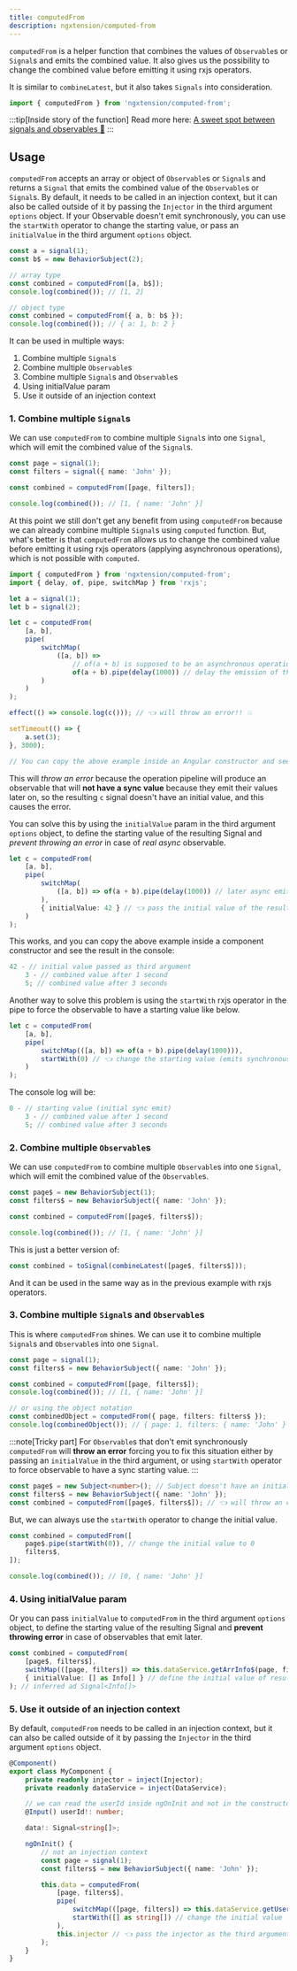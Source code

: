 ```yaml
---
title: computedFrom
description: ngxtension/computed-from
---
```


`computedFrom` is a helper function that combines the values of `Observable`s or `Signal`s and emits the combined value.
It also gives us the possibility to change the combined value before emitting it using rxjs operators.

It is similar to `combineLatest`, but it also takes `Signals` into consideration.

```ts
import { computedFrom } from 'ngxtension/computed-from';
```

:::tip[Inside story of the function]
Read more here: [A sweet spot between signals and observables 🍬](https://itnext.io/a-sweet-spot-between-signals-and-observables-a3c9620768f1)
:::

## Usage

`computedFrom` accepts an array or object of `Observable`s or `Signal`s and returns a `Signal` that emits the combined value of the `Observable`s or `Signal`s.
By default, it needs to be called in an injection context, but it can also be called outside of it by passing the `Injector` in the third argument `options` object.
If your Observable doesn't emit synchronously, you can use the `startWith` operator to change the starting value, or pass an `initialValue` in the third argument `options` object.

```ts
const a = signal(1);
const b$ = new BehaviorSubject(2);

// array type
const combined = computedFrom([a, b$]);
console.log(combined()); // [1, 2]

// object type
const combined = computedFrom({ a, b: b$ });
console.log(combined()); // { a: 1, b: 2 }
```

It can be used in multiple ways:

1. Combine multiple `Signal`s
2. Combine multiple `Observable`s
3. Combine multiple `Signal`s and `Observable`s
4. Using initialValue param
5. Use it outside of an injection context

### 1. Combine multiple `Signal`s

We can use `computedFrom` to combine multiple `Signal`s into one `Signal`, which will emit the combined value of the `Signal`s.

```ts
const page = signal(1);
const filters = signal({ name: 'John' });

const combined = computedFrom([page, filters]);

console.log(combined()); // [1, { name: 'John' }]
```

At this point we still don't get any benefit from using `computedFrom` because we can already combine multiple `Signal`s using `computed` function.
But, what's better is that `computedFrom` allows us to change the combined value before emitting it using rxjs operators (applying asynchronous operations), which is not possible with `computed`.

```ts
import { computedFrom } from 'ngxtension/computed-from';
import { delay, of, pipe, switchMap } from 'rxjs';

let a = signal(1);
let b = signal(2);

let c = computedFrom(
	[a, b],
	pipe(
		switchMap(
			([a, b]) =>
				// of(a + b) is supposed to be an asynchronous operation (e.g. http request)
				of(a + b).pipe(delay(1000)) // delay the emission of the combined value by 1 second for demonstration purposes
		)
	)
);

effect(() => console.log(c())); // 👈 will throw an error!! 💥

setTimeout(() => {
	a.set(3);
}, 3000);

// You can copy the above example inside an Angular constructor and see the result in the console.
```

This will _throw an error_ because the operation pipeline will produce an observable that will **not have a sync value** because they emit their values later on, so the resulting `c` signal doesn't have an initial value, and this causes the error.

You can solve this by using the `initialValue` param in the third argument `options` object, to define the starting value of the resulting Signal and _prevent throwing an error_ in case of _real async_ observable.

```ts
let c = computedFrom(
	[a, b],
	pipe(
		switchMap(
			([a, b]) => of(a + b).pipe(delay(1000)) // later async emit value
		),
		{ initialValue: 42 } // 👈 pass the initial value of the resulting signal
	)
);
```

This works, and you can copy the above example inside a component constructor and see the result in the console:

```ts
42 - // initial value passed as third argument
	3 - // combined value after 1 second
	5; // combined value after 3 seconds
```

Another way to solve this problem is using the `startWith` rxjs operator in the pipe to force the observable to have a starting value like below.

```ts
let c = computedFrom(
	[a, b],
	pipe(
		switchMap(([a, b]) => of(a + b).pipe(delay(1000))),
		startWith(0) // 👈 change the starting value (emits synchronously)
	)
);
```

The console log will be:

```ts
0 - // starting value (initial sync emit)
	3 - // combined value after 1 second
	5; // combined value after 3 seconds
```

### 2. Combine multiple `Observable`s

We can use `computedFrom` to combine multiple `Observable`s into one `Signal`, which will emit the combined value of the `Observable`s.

```ts
const page$ = new BehaviorSubject(1);
const filters$ = new BehaviorSubject({ name: 'John' });

const combined = computedFrom([page$, filters$]);

console.log(combined()); // [1, { name: 'John' }]
```

This is just a better version of:

```ts
const combined = toSignal(combineLatest([page$, filters$]));
```

And it can be used in the same way as in the previous example with rxjs operators.

### 3. Combine multiple `Signal`s and `Observable`s

This is where `computedFrom` shines. We can use it to combine multiple `Signal`s and `Observable`s into one `Signal`.

```ts
const page = signal(1);
const filters$ = new BehaviorSubject({ name: 'John' });

const combined = computedFrom([page, filters$]);
console.log(combined()); // [1, { name: 'John' }]

// or using the object notation
const combinedObject = computedFrom({ page, filters: filters$ });
console.log(combinedObject()); // { page: 1, filters: { name: 'John' } }
```

:::note[Tricky part]
For `Observable`s that don't emit synchronously `computedFrom` will **throw an error** forcing you to fix this situation either by passing an `initialValue` in the third argument, or using `startWith` operator to force observable to have a sync starting value.
:::

```ts
const page$ = new Subject<number>(); // Subject doesn't have an initial value
const filters$ = new BehaviorSubject({ name: 'John' });
const combined = computedFrom([page$, filters$]); // 👈 will throw an error!! 💥
```

But, we can always use the `startWith` operator to change the initial value.

```ts
const combined = computedFrom([
	page$.pipe(startWith(0)), // change the initial value to 0
	filters$,
]);

console.log(combined()); // [0, { name: 'John' }]
```

### 4. Using initialValue param

Or you can pass `initialValue` to `computedFrom` in the third argument `options` object, to define the starting value of the resulting Signal and **prevent throwing error** in case of observables that emit later.

```ts
const combined = computedFrom(
	[page$, filters$],
	swithMap(([page, filters]) => this.dataService.getArrInfo$(page, filters)),
	{ initialValue: [] as Info[] } // define the initial value of resulting signal
); // inferred ad Signal<Info[]>
```

### 5. Use it outside of an injection context

By default, `computedFrom` needs to be called in an injection context, but it can also be called outside of it by passing the `Injector` in the third argument `options` object.

```ts
@Component()
export class MyComponent {
	private readonly injector = inject(Injector);
	private readonly dataService = inject(DataService);

	// we can read the userId inside ngOnInit and not in the constructor
	@Input() userId!: number;

	data!: Signal<string[]>;

	ngOnInit() {
		// not an injection context
		const page = signal(1);
		const filters$ = new BehaviorSubject({ name: 'John' });

		this.data = computedFrom(
			[page, filters$],
			pipe(
				switchMap(([page, filters]) => this.dataService.getUserData(this.userId, page, filters)),
				startWith([] as string[]) // change the initial value
			),
			this.injector // 👈 pass the injector as the third argument
		);
	}
}
```
